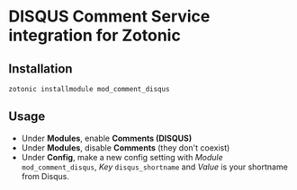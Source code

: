 DISQUS Comment Service integration for Zotonic
==============================================
Installation
------------

    zotonic installmodule mod_comment_disqus

Usage
-----
* Under **Modules**, enable **Comments (DISQUS)**
* Under **Modules**, disable **Comments** (they don't coexist)
* Under **Config**, make a new config setting with *Module* `mod_comment_disqus`,
*Key* `disqus_shortname` and *Value* is your shortname from Disqus.

